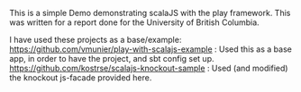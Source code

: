 This is a simple Demo demonstrating scalaJS with the play framework.
This was written for a report done for the University of British Columbia.

I have used these projects as a base/example:
https://github.com/vmunier/play-with-scalajs-example : Used this as a base app, in order to have the project, and sbt config set up.
https://github.com/kostrse/scalajs-knockout-sample : Used (and modified) the knockout js-facade provided here.
